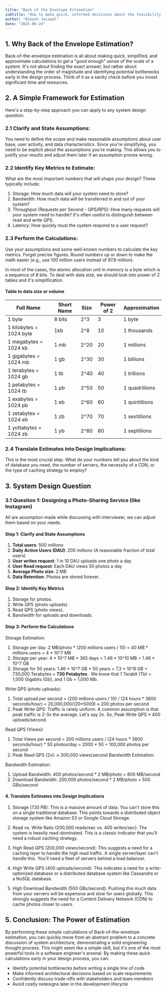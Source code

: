 ```yaml
---
title: "Back of the Envelope Estimation"
subtitle: "How to make quick, informed decisions about the feasibility and scale of a system."
author: "Bikash Jaiswal"
date: "2025-06-24"
---
```


## 1. Why Back of the Envelope Estimation?
Back-of-the-envelope estimation is all about making quick, simplified, and approximate calculations to get a "good enough" sense of the scale of a system. It's not about finding the exact answer, but rather about understanding the order of magnitude and identifying potential bottlenecks early in the design process. Think of it as a sanity check before you invest significant time and resources.

## 2. A Simple Framework for Estimation
Here's a step-by-step approach you can apply to any system design question:

### 2.1 Clarify and State Assumptions:
You need to define the scope and make reasonable assumptions about user base, user activity, and data characteristics.
Since you're simplifying, you need to be explicit about the assumptions you're making. This allows you to justify your results and adjust them later if an assumption proves wrong.

### 2.2 Identify Key Metrics to Estimate: 
What are the most important numbers that will shape your design? 
These typically include:
1. Storage: How much data will your system need to store?
2. Bandwidth: How much data will be transferred in and out of your system?
3. Throughput (Requests per Second - QPS/RPS): How many requests will your system need to handle? It's often useful to distinguish between read and write QPS.
4. Latency: How quickly must the system respond to a user request?

### 2.3 Perform the Calculations: 
Use your assumptions and some well-known numbers to calculate the key metrics. Forget precise figures. Round numbers up or down to make the math easier (e.g., use 100 million users instead of 97.8 million). 

In most of the cases, the atomic allocation unit in memory is a byte which is a sequence of 8 bits. To deal with data size, we should look into power of 2 tables and it's simplification.

#### Table to data size or volume

Full Name | Short Name | Size | Power of 2 | Approximation
---- | ---- | ---- | ---- | ----
1 byte | 8 bits | 2^3 | 3 | 1 byte
1 kilobytes = 1024 byte |  1kb | 2^8 | 10 | 1 thousands 
1 megabytes = 1024 kb | 1 mb | 2^20 | 20 | 1 millions 
1 gigabytes = 1024 mb | 1 gb | 2^30 | 30 | 1 billions
1 terabytes = 1024 gb | 1 tb | 2^40 | 40 | 1 trillions
1 petabytes = 1024 tb | 1 pb | 2^50 | 50 | 1 quadrillions 
1 exabytes = 1024 pb | 1 eb | 2^60 | 60 | 1 quintillions
1 zetabytes = 1024 eb | 1 zb | 2^70 | 70 | 1 sextillions
1 yottabytes = 1024 zb | 1 yb | 2^80 | 80 | 1 septillions

### 2.4 Translate Estimates into Design Implications: 
This is the most crucial step. What do your numbers tell you about the kind of database you need, the number of servers, the necessity of a CDN, or the type of caching strategy to employ?


## 3. System Design Question

### 3.1 Question 1: Designing a Photo-Sharing Service (like Instagram)

All are assumption made while discussing with interviewer, we
can adjust them based on your needs.

#### Step 1: Clarify and State Assumptions
1. **Total users**: 500 millions
2. **Daily Active Users (DAU)**: 200 millions (A reasonable fraction of total users)
3. **User writes request**: 1 in 10 DAU uploads one photo a day
4. **User Read request**: Each DAU views 50 photos a day
5. **Average Photo size**: 2 MB
6. **Data Retention**: Photos are stored forever.

#### Step 2: Identify Key Metrics
1. Storage for photos.
2. Write QPS (photo uploads).
3. Read QPS (photo views).
4. Bandwidth for uploads and downloads.

#### Step 3: Perform the Calculations
Storage Estimation:
1. Storage per day: 2 MB/photo * (200 millions users / 10)  = 40 MB * millions users = 4 * 10^7 MB
2. Storage per year: 4 * 10^7 MB * 365 days = 1.46 * 10^10 MB = 1.46 * 10^7 GB
3. Storage for 50 years: 1.46 * 10^7 GB * 50 years = 7.3 * 10^8 GB = 730,000 Terabytes = **730 Petabytes**
. We know that 1 Terabit (Tb) = 1,000 Gigabits (Gb), and 1 Gb = 1,000 Mb.

Write QPS (photo uploads):
1. Total upload per second = (200 millions users / 10) / (24 hours * 3600 seconds/hour) = 20,000,000/(20*5000) ≈ 200 photos per second
2. Peak Write QPS: Traffic is rarely uniform. A common assumption is that peak traffic is 2-3x the average. Let's say 2x. So, Peak Write QPS ≈ 400 uploads/second.

Read QPS (Views):
1. Total Views per second = 200 millions users / (24 hours * 3600 seconds/hour) * 50 photos/day = 2000 * 50 = 100,000 photos per second
2. Peak Read QPS (2x): ≈ 200,000 views/second
Bandwidth Estimation:

Bandwidth Estimation:
1. Upload Bandwidth: 400 photos/second * 2 MB/photo = 800 MB/second 
2. Download Bandwidth: 200,000 photos/second * 2 MB/photo = 500 GBs/second

#### 4. Translate Estimates into Design Implications
1. Storage (730 PB): This is a massive amount of data. You can't store this on a single traditional database. This points towards a distributed object storage system like Amazon S3 or Google Cloud Storage.

2. Read vs. Write Ratio (200,000 reads/sec vs. 400 writes/sec): The system is heavily read-dominated. This is a classic indicator that you'll need a robust caching strategy.

3. High Read QPS (200,000 views/second): This suggests a need for a caching layer to handle the high read traffic. A single server/layer can't handle this. You'll need a fleet of servers behind a load balancer.

4. High Write QPS (400 uploads/second): This indicates a need for a write-optimized database or a distributed database system like Cassandra or a NoSQL database.

5. High Download Bandwidth (500 GBs/second): Pushing this much data from your servers will be expensive and slow for users globally. This strongly suggests the need for a Content Delivery Network (CDN) to cache photos closer to users.

## 5. Conclusion: The Power of Estimation

By performing these simple calculations of Back-of-the-envelope estimation, you can quickly move from an abstract problem to a concrete discussion of system architecture, demonstrating a solid engineering thought process. This might seem like a simple skill, but it's one of the most powerful tools in a software engineer's arsenal. By making these quick calculations early in your design process, you can:

- Identify potential bottlenecks before writing a single line of code
- Make informed architectural decisions based on scale requirements
- Confidently discuss trade-offs with stakeholders and team members
- Avoid costly redesigns later in the development lifecycle
